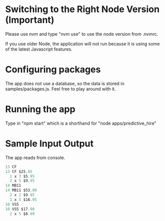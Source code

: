 # Switching to the Right Node Version (Important)

Please use nvm and type "nvm use" to use the node version from .nvmrc.

If you use older Node, the application will not run because it is using some of the latest Javascript features.

# Configuring packages

The app does not use a database, so the data is stored in samples/packages.js. Feel free to play around with it.

# Running the app

Type in "npm start" which is a shorthand for "node apps/predictive_hire"

# Sample Input Output

The app reads from console.

```javascript
13 CF
13 CF $25.85
  1 x 3 $5.95
  2 x 5 $9.95
14 MB11
14 MB11 $53.80
  2 x 2 $9.95
  2 x 5 $16.95
10 VS5
10 VS5 $17.98
  2 x 5 $8.99
```
